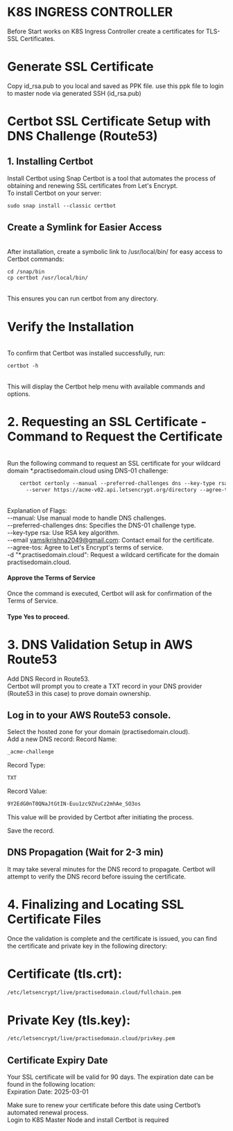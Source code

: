 # K8S INGRESS CONTROLLER
Before Start works on K8S Ingress Controller create a certificates for TLS-SSL Certificates.

# Generate SSL Certificate
Copy id_rsa.pub to you local and saved as PPK file. use this ppk file to login to master node via generated SSH (id_rsa.pub)

# Certbot SSL Certificate Setup with DNS Challenge (Route53)
## 1. Installing Certbot
Install Certbot using Snap
Certbot is a tool that automates the process of obtaining and renewing SSL certificates from Let's Encrypt. <br>To install Certbot on your server:
```xml
sudo snap install --classic certbot
```
## Create a Symlink for Easier Access
<br>After installation, create a symbolic link to /usr/local/bin/ for easy access to Certbot commands:
```xml
cd /snap/bin
cp certbot /usr/local/bin/
```
<br>This ensures you can run certbot from any directory.

# Verify the Installation
<br>To confirm that Certbot was installed successfully, run:
```xml
certbot -h
```
<br>This will display the Certbot help menu with available commands and options.

# 2. Requesting an SSL Certificate -Command to Request the Certificate
<br>Run the following command to request an SSL certificate for your wildcard domain *.practisedomain.cloud using DNS-01 challenge:
```xml
    certbot certonly --manual --preferred-challenges dns --key-type rsa --email vamsikrishna2049@gmail.com \
      --server https://acme-v02.api.letsencrypt.org/directory --agree-tos -d "*.practisedomain.cloud"
```
<br>Explanation of Flags:
<br>--manual: Use manual mode to handle DNS challenges.
<br>--preferred-challenges dns: Specifies the DNS-01 challenge type.
<br>--key-type rsa: Use RSA key algorithm.
<br>--email vamsikrishna2049@gmail.com: Contact email for the certificate.
<br>--agree-tos: Agree to Let's Encrypt's terms of service.
<br>-d "*.practisedomain.cloud": Request a wildcard certificate for the domain practisedomain.cloud.

#### Approve the Terms of Service
Once the command is executed, Certbot will ask for confirmation of the Terms of Service. 
#### Type Yes to proceed.

# 3. DNS Validation Setup in AWS Route53
Add DNS Record in Route53.
<br>Certbot will prompt you to create a TXT record in your DNS provider (Route53 in this case) to prove domain ownership.

## Log in to your AWS Route53 console.
Select the hosted zone for your domain (practisedomain.cloud).
<br>Add a new DNS record:
Record Name: 
```xml
_acme-challenge
```
Record Type: 
```xml
TXT
```
Record Value: 
```xml
9Y2EdG0nT0QNaJtGtIN-Euu1zc9ZVuCz2mhAe_SO3os
```
This value will be provided by Certbot after initiating the process.

Save the record.

## DNS Propagation (Wait for 2-3 min)
It may take several minutes for the DNS record to propagate. Certbot will attempt to verify the DNS record before issuing the certificate.

# 4. Finalizing and Locating SSL Certificate Files
Once the validation is complete and the certificate is issued, you can find the certificate and private key in the following directory:

# Certificate (tls.crt):
``` xml
/etc/letsencrypt/live/practisedomain.cloud/fullchain.pem
```
# Private Key (tls.key):
``` xml
/etc/letsencrypt/live/practisedomain.cloud/privkey.pem
```
## Certificate Expiry Date
Your SSL certificate will be valid for 90 days. The expiration date can be found in the following location:
<br>Expiration Date: 2025-03-01

Make sure to renew your certificate before this date using Certbot’s automated renewal process.
<br>Login to K8S Master Node and install
Certbot is required
